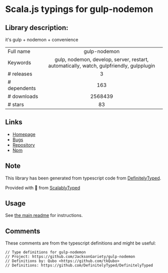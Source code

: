 
# Scala.js typings for gulp-nodemon


## Library description:
it's gulp + nodemon + convenience

|                    |                 |
| ------------------ | :-------------: |
| Full name          | gulp-nodemon |
| Keywords           | gulp, nodemon, develop, server, restart, automatically, watch, gulpfriendly, gulpplugin |
| # releases         | 3 |
| # dependents       | 163 |
| # downloads        | 2568439 |
| # stars            | 83 |

## Links
- [Homepage](https://github.com/JacksonGariety/gulp-nodemon)
- [Bugs](https://github.com/JacksonGariety/gulp-nodemon/issues)
- [Repository](https://github.com/JacksonGariety/gulp-nodemon)
- [Npm](https://www.npmjs.com/package/gulp-nodemon)
    


## Note
This library has been generated from typescript code from [DefinitelyTyped](https://definitelytyped.org).

Provided with :purple_heart: from [ScalablyTyped](https://github.com/oyvindberg/ScalablyTyped)

## Usage
See [the main readme](../../readme.md) for instructions.

## Comments

These comments are from the typescript definitions and might be useful:
```
// Type definitions for gulp-nodemon
// Project: https://github.com/JacksonGariety/gulp-nodemon
// Definitions by: Qubo <https://github.com/tkQubo>
// Definitions: https://github.com/DefinitelyTyped/DefinitelyTyped

```

